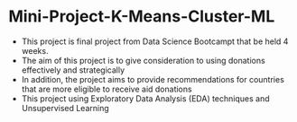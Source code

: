 # Mini-Project-K-Means-Cluster-ML
- This project is final project from Data Science Bootcampt that be held 4 weeks.
- The aim of this project is to give consideration to using donations effectively and strategically
- In addition, the project aims to provide recommendations for countries that are more eligible to receive aid donations
- This project using Exploratory Data Analysis (EDA) techniques and Unsupervised Learning
